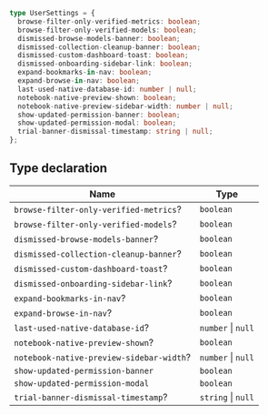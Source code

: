 ```ts
type UserSettings = {
  browse-filter-only-verified-metrics: boolean;
  browse-filter-only-verified-models: boolean;
  dismissed-browse-models-banner: boolean;
  dismissed-collection-cleanup-banner: boolean;
  dismissed-custom-dashboard-toast: boolean;
  dismissed-onboarding-sidebar-link: boolean;
  expand-bookmarks-in-nav: boolean;
  expand-browse-in-nav: boolean;
  last-used-native-database-id: number | null;
  notebook-native-preview-shown: boolean;
  notebook-native-preview-sidebar-width: number | null;
  show-updated-permission-banner: boolean;
  show-updated-permission-modal: boolean;
  trial-banner-dismissal-timestamp: string | null;
};
```

## Type declaration

| Name | Type |
| ------ | ------ |
| <a id="browse-filter-only-verified-metrics"></a> `browse-filter-only-verified-metrics`? | `boolean` |
| <a id="browse-filter-only-verified-models"></a> `browse-filter-only-verified-models`? | `boolean` |
| <a id="dismissed-browse-models-banner"></a> `dismissed-browse-models-banner`? | `boolean` |
| <a id="dismissed-collection-cleanup-banner"></a> `dismissed-collection-cleanup-banner`? | `boolean` |
| <a id="dismissed-custom-dashboard-toast"></a> `dismissed-custom-dashboard-toast`? | `boolean` |
| <a id="dismissed-onboarding-sidebar-link"></a> `dismissed-onboarding-sidebar-link`? | `boolean` |
| <a id="expand-bookmarks-in-nav"></a> `expand-bookmarks-in-nav`? | `boolean` |
| <a id="expand-browse-in-nav"></a> `expand-browse-in-nav`? | `boolean` |
| <a id="last-used-native-database-id"></a> `last-used-native-database-id`? | `number` \| `null` |
| <a id="notebook-native-preview-shown"></a> `notebook-native-preview-shown`? | `boolean` |
| <a id="notebook-native-preview-sidebar-width"></a> `notebook-native-preview-sidebar-width`? | `number` \| `null` |
| <a id="show-updated-permission-banner"></a> `show-updated-permission-banner` | `boolean` |
| <a id="show-updated-permission-modal"></a> `show-updated-permission-modal` | `boolean` |
| <a id="trial-banner-dismissal-timestamp"></a> `trial-banner-dismissal-timestamp`? | `string` \| `null` |
